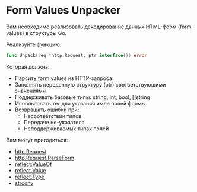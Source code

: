 # Form Values Unpacker

Вам необходимо реализовать декодированиe данных HTML-форм (form values) в структуры Go.

Реализуйте функцию:
```go
func Unpack(req *http.Request, ptr interface{}) error
```

Которая должна:
- Парсить form values из HTTP-запроса
- Заполнять переданную структуру (ptr) соответствующими значениями
- Поддерживать базовые типы: string, int, bool, []string
- Использовать тег  для указания имен полей формы
- Возвращать ошибки при:
  - Несоответствии типов
  - Передаче не-указателя
  - Неподдерживаемых типах полей
  
Вам могут пригодиться:
- [http.Request](https://pkg.go.dev/net/http#Request)
- [http.Request.ParseForm](https://pkg.go.dev/net/http#Request.ParseForm)
- [reflect.ValueOf](https://pkg.go.dev/reflect#ValueOf)
- [reflect.Value](https://pkg.go.dev/reflect#Value)
- [reflect.Type](https://pkg.go.dev/reflect#Type)
- [strconv](https://pkg.go.dev/strconv)
